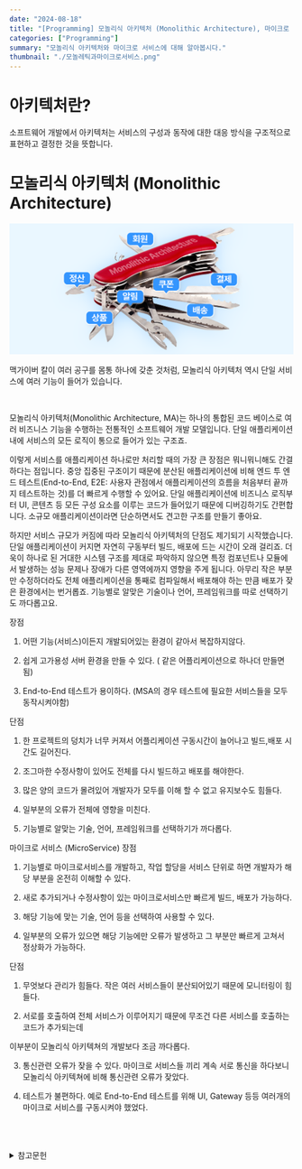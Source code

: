 ```yaml
---
date: "2024-08-18"
title: "[Programming] 모놀리식 아키텍처 (Monolithic Architecture), 마이크로 서비스 (MicroService)"
categories: ["Programming"]
summary: "모놀리식 아키텍처와 마이크로 서비스에 대해 알아봅시다."
thumbnail: "./모놀레틱과마이크로서비스.png"
---
```


# 아키텍처란?

소프트웨어 개발에서 아키텍처는 서비스의 구성과 동작에 대한 대응 방식을 구조적으로 표현하고 결정한 것을 뜻합니다.


# 모놀리식 아키텍처 (Monolithic Architecture)

![모놀레틱아키텍처](모놀레틱아키텍처.png)

맥가이버 칼이 여러 공구를 몸통 하나에 갖춘 것처럼, 모놀리식 아키텍처 역시 단일 서비스에 여러 기능이 들어가 있습니다.

<br>

모놀리식 아키텍처(Monolithic Architecture, MA)는 하나의 통합된 코드 베이스로 여러 비즈니스 기능을 수행하는 전통적인 소프트웨어 개발 모델입니다. 단일 애플리케이션 내에 서비스의 모든 로직이 통으로 들어가 있는 구조죠. 

이렇게 서비스를 애플리케이션 하나로만 처리할 때의 가장 큰 장점은 뭐니뭐니해도 간결하다는 점입니다. 중앙 집중된 구조이기 때문에 분산된 애플리케이션에 비해 엔드 투 엔드 테스트(End-to-End, E2E: 사용자 관점에서 애플리케이션의 흐름을 처음부터 끝까지 테스트하는 것)를 더 빠르게 수행할 수 있어요. 단일 애플리케이션에 비즈니스 로직부터 UI, 콘텐츠 등 모든 구성 요소를 이루는 코드가 들어있기 때문에 디버깅하기도 간편합니다. 소규모 애플리케이션이라면 단순하면서도 견고한 구조를 만들기 좋아요.

하지만 서비스 규모가 커짐에 따라 모놀리식 아키텍처의 단점도 제기되기 시작했습니다. 단일 애플리케이션이 커지면 자연히 구동부터 빌드, 배포에 드는 시간이 오래 걸리죠. 더욱이 하나로 된 거대한 시스템 구조를 제대로 파악하지 않으면 특정 컴포넌트나 모듈에서 발생하는 성능 문제나 장애가 다른 영역에까지 영향을 주게 됩니다. 아무리 작은 부분만 수정하더라도 전체 애플리케이션을 통째로 컴파일해서 배포해야 하는 만큼 배포가 잦은 환경에서는 번거롭죠. 기능별로 알맞은 기술이나 언어, 프레임워크를 따로 선택하기도 까다롭고요.


장점

1. 어떤 기능(서비스)이든지 개발되어있는 환경이 같아서 복잡하지않다.

2. 쉽게 고가용성 서버 환경을 만들 수 있다. ( 같은 어플리케이션으로 하나더 만들면 됨)

3. End-to-End 테스트가 용이하다. (MSA의 경우 테스트에 필요한 서비스들을 모두 동작시켜야함)

 

단점

1. 한 프로젝트의 덩치가 너무 커져서 어플리케이션 구동시간이 늘어나고 빌드,배포 시간도 길어진다.

2. 조그마한 수정사항이 있어도 전체를 다시 빌드하고 배포를 해야한다.

3. 많은 양의 코드가 몰려있어 개발자가 모두를 이해 할 수 없고 유지보수도 힘들다.

4. 일부분의 오류가 전체에 영향을 미친다.

5. 기능별로 알맞는 기술, 언어, 프레임워크를 선택하기가 까다롭다.

 

마이크로 서비스 (MicroService)
장점

1. 기능별로 마이크로서비스를 개발하고, 작업 할당을 서비스 단위로 하면 개발자가 해당 부분을 온전히 이해할 수 있다.

2. 새로 추가되거나 수정사항이 있는 마이크로서비스만 빠르게 빌드, 배포가 가능하다.

3. 해당 기능에 맞는 기술, 언어 등을 선택하여 사용할 수 있다.

4. 일부분의 오류가 있으면 해당 기능에만 오류가 발생하고 그 부분만 빠르게 고쳐서 정상화가 가능하다.

 

단점

1. 무엇보다 관리가 힘들다. 작은 여러 서비스들이 분산되어있기 때문에 모니터링이 힘들다.

2. 서로를 호출하여 전체 서비스가 이루어지기 때문에 무조건 다른 서비스를 호출하는 코드가 추가되는데

이부분이 모놀리식 아키텍쳐의 개발보다 조금 까다롭다.

3. 통신관련 오류가 잦을 수 있다. 마이크로 서비스들 끼리 계속 서로 통신을 하다보니 모놀리식 아키텍쳐에 비해 통신관련 오류가 잦았다.

4. 테스트가 불편하다. 예로 End-to-End 테스트를 위해 UI, Gateway 등등 여러개의 마이크로 서비스를 구동시켜야 했었다. 








<br>
<br>
<br>

<details>

<summary>참고문헌</summary>

<div markdown="1">





</div>

</details>





















 
